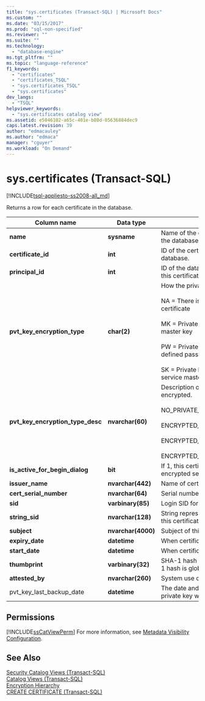 ```yaml
---
title: "sys.certificates (Transact-SQL) | Microsoft Docs"
ms.custom: ""
ms.date: "03/15/2017"
ms.prod: "sql-non-specified"
ms.reviewer: ""
ms.suite: ""
ms.technology: 
  - "database-engine"
ms.tgt_pltfrm: ""
ms.topic: "language-reference"
f1_keywords: 
  - "certificates"
  - "certificates_TSQL"
  - "sys.certificates_TSQL"
  - "sys.certificates"
dev_langs: 
  - "TSQL"
helpviewer_keywords: 
  - "sys.certificates catalog view"
ms.assetid: e5046102-a65c-401e-b80d-05636884dec9
caps.latest.revision: 39
author: "edmacauley"
ms.author: "edmaca"
manager: "cguyer"
ms.workload: "On Demand"
---
```

# sys.certificates (Transact-SQL)
[!INCLUDE[tsql-appliesto-ss2008-all_md](../../includes/tsql-appliesto-ss2008-all-md.md)]

  Returns a row for each certificate in the database.  
  
|Column name|Data type|Description|  
|-----------------|---------------|-----------------|  
|**name**|**sysname**|Name of the certificate. Is unique within the database.|  
|**certificate_id**|**int**|ID of the certificate. Is unique within the database.|  
|**principal_id**|**int**|ID of the database principal that owns this certificate.|  
|**pvt_key_encryption_type**|**char(2)**|How the private key is encrypted.<br /><br /> NA = There is no private key for the certificate<br /><br /> MK = Private key is encrypted by the master key<br /><br /> PW = Private key is encrypted by a user-defined password<br /><br /> SK = Private key is encrypted by the service master key.|  
|**pvt_key_encryption_type_desc**|**nvarchar(60)**|Description of how the private key is encrypted.<br /><br /> NO_PRIVATE_KEY<br /><br /> ENCRYPTED_BY_MASTER_KEY<br /><br /> ENCRYPTED_BY_PASSWORD<br /><br /> ENCRYPTED_BY_SERVICE_MASTER_KEY|  
|**is_active_for_begin_dialog**|**bit**|If 1, this certificate is used to initiate encrypted service dialogs.|  
|**issuer_name**|**nvarchar(442)**|Name of certificate issuer.|  
|**cert_serial_number**|**nvarchar(64)**|Serial number of certificate.|  
|**sid**|**varbinary(85)**|Login SID for this certificate.|  
|**string_sid**|**nvarchar(128)**|String representation of the login SID for this certificate|  
|**subject**|**nvarchar(4000)**|Subject of this certificate.|  
|**expiry_date**|**datetime**|When certificate expires.|  
|**start_date**|**datetime**|When certificate becomes valid.|  
|**thumbprint**|**varbinary(32)**|SHA-1 hash of the certificate. The SHA-1 hash is globally unique.|  
|**attested_by**|**nvarchar(260)**|System use only.|  
|pvt_key_last_backup_date|**datetime**|The date and time the certificate’s private key was last exported.|  
  
## Permissions  
 [!INCLUDE[ssCatViewPerm](../../includes/sscatviewperm-md.md)] For more information, see [Metadata Visibility Configuration](../../relational-databases/security/metadata-visibility-configuration.md).  
  
## See Also  
 [Security Catalog Views &#40;Transact-SQL&#41;](../../relational-databases/system-catalog-views/security-catalog-views-transact-sql.md)   
 [Catalog Views &#40;Transact-SQL&#41;](../../relational-databases/system-catalog-views/catalog-views-transact-sql.md)   
 [Encryption Hierarchy](../../relational-databases/security/encryption/encryption-hierarchy.md)   
 [CREATE CERTIFICATE &#40;Transact-SQL&#41;](../../t-sql/statements/create-certificate-transact-sql.md)  
  
  
